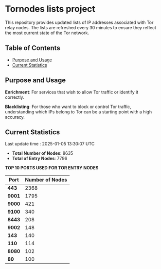 # Tornodes lists project

This repository provides updated lists of IP addresses associated with Tor relay nodes. The lists are refreshed every 30 minutes to ensure they reflect the most current state of the Tor network.

## Table of Contents

- [Purpose and Usage](#purpose-and-usage)
- [Current Statistics](#current-statistics)


## Purpose and Usage

**Enrichment**: For services that wish to allow Tor traffic or identify it correctly.

**Blacklisting**: For those who want to block or control Tor traffic, understanding which IPs belong to Tor can be a starting point with a high accuracy.

## Current Statistics

Last update time : 2025-01-05 13:30:07 UTC

- **Total Number of Nodes**: 8635
- **Total of Entry Nodes**: 7796

**TOP 10 PORTS USED FOR TOR ENTRY NODES**

| **Port** | **Number of Nodes** |
|------|-----------------|
| **443**   | 2368  |
| **9001**   | 1795  |
| **9000**   | 421  |
| **9100**   | 340  |
| **8443**   | 208  |
| **9002**   | 148  |
| **143**   | 140  |
| **110**   | 114  |
| **8080**   | 102  |
| **80**   | 100  |

